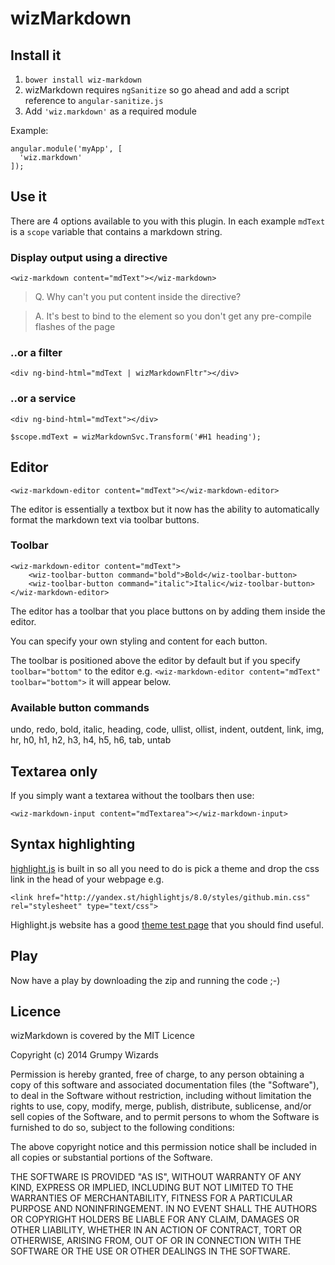 # wizMarkdown

## Install it

1. `bower install wiz-markdown`
2. wizMarkdown requires `ngSanitize` so go ahead and add a script reference to `angular-sanitize.js`
3. Add `'wiz.markdown'` as a required module

Example:

    angular.module('myApp', [
      'wiz.markdown'
    ]);

## Use it

There are 4 options available to you with this plugin. In each example `mdText` is a `scope` variable that contains a markdown string.

### Display output using a directive

    <wiz-markdown content="mdText"></wiz-markdown>
    
> Q. Why can't you put content inside the directive?

> A. It's best to bind to the element so you don't get any pre-compile flashes of the page
    
### ..or a filter

    <div ng-bind-html="mdText | wizMarkdownFltr"></div>
    
### ..or a service

    <div ng-bind-html="mdText"></div>
    
    $scope.mdText = wizMarkdownSvc.Transform('#H1 heading');

## Editor

    <wiz-markdown-editor content="mdText"></wiz-markdown-editor>
    
The editor is essentially a textbox but it now has the ability to automatically format the markdown text via toolbar buttons.

### Toolbar

    <wiz-markdown-editor content="mdText">
        <wiz-toolbar-button command="bold">Bold</wiz-toolbar-button>
        <wiz-toolbar-button command="italic">Italic</wiz-toolbar-button>
    </wiz-markdown-editor>

The editor has a toolbar that you place buttons on by adding them inside the editor.

You can specify your own styling and content for each button.

The toolbar is positioned above the editor by default but if you specify `toolbar="bottom"` to the editor e.g. `<wiz-markdown-editor content="mdText" toolbar="bottom">` it will appear below.

### Available button commands

undo,
redo,
bold,
italic,
heading,
code,
ullist,
ollist,
indent,
outdent,
link,
img,
hr,
h0,
h1,
h2,
h3,
h4,
h5,
h6,
tab,
untab

## Textarea only
If you simply want a textarea without the toolbars then use:

    <wiz-markdown-input content="mdTextarea"></wiz-markdown-input>

## Syntax highlighting

[highlight.js](http://highlightjs.org/) is built in so all you need to do is pick a theme and drop the css link in the head of your webpage e.g.

    <link href="http://yandex.st/highlightjs/8.0/styles/github.min.css" rel="stylesheet" type="text/css">

Highlight.js website has a good [theme test page](http://highlightjs.org/static/test.html) that you should find useful.

## Play

Now have a play by downloading the zip and running the code ;-)

## Licence

wizMarkdown is covered by the MIT Licence

Copyright (c) 2014 Grumpy Wizards

Permission is hereby granted, free of charge, to any person obtaining a copy of this software and associated documentation files (the "Software"), to deal in the Software without restriction, including without limitation the rights to use, copy, modify, merge, publish, distribute, sublicense, and/or sell copies of the Software, and to permit persons to whom the Software is furnished to do so, subject to the following conditions:

The above copyright notice and this permission notice shall be included in all copies or substantial portions of the Software.

THE SOFTWARE IS PROVIDED "AS IS", WITHOUT WARRANTY OF ANY KIND, EXPRESS OR IMPLIED, INCLUDING BUT NOT LIMITED TO THE WARRANTIES OF MERCHANTABILITY, FITNESS FOR A PARTICULAR PURPOSE AND NONINFRINGEMENT. IN NO EVENT SHALL THE AUTHORS OR COPYRIGHT HOLDERS BE LIABLE FOR ANY CLAIM, DAMAGES OR OTHER LIABILITY, WHETHER IN AN ACTION OF CONTRACT, TORT OR OTHERWISE, ARISING FROM, OUT OF OR IN CONNECTION WITH THE SOFTWARE OR THE USE OR OTHER DEALINGS IN THE SOFTWARE.
